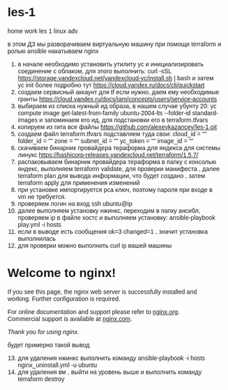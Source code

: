 # les-1
home work les 1 linux adv

в этом ДЗ мы разворачиваем виртуальную машину при помощи terraform и ролью ansible накатываем nginx

1. в начале необходимо установить утилиту yc и  инициализировать соединение с облаком, для этого выполнить:  curl -sSL https://storage.yandexcloud.net/yandexcloud-yc/install.sh | bash и затем  yc init
более подробно тут https://cloud.yandex.ru/docs/cli/quickstart
2. создаем сервисный аккаунт для tf если нужно, даем ему необходимые гранты https://cloud.yandex.ru/docs/iam/concepts/users/service-accounts
3. выбираем из списка нужный ид образа, в нашем случае убунту 20:  yc compute image get-latest-from-family ubuntu-2004-lts --folder-id standard-images и запоминаем его ид, для подстановки его в terraform.tfvars
4. копируем из гита все файлы https://github.com/alexeykazancev/les-1.git
5. создаем файл terraform.tfvars подставляем туда свои: cloud_id  = ""  folder_id = ""  zone = ""  subnet_id = "" yc_token = ""  image_id = ""
6. скачиваем бинарник провайдера тераформа для яндекса для системы линукс https://hashicorp-releases.yandexcloud.net/terraform/1.5.7/
7. распаковываем бинарник провайдера тераформа в папку с консолью яндекс, выполняем terraform validate, для проверки манифеста , далее  terraform plan для вывода информации, что будет создано , затем terraform apply для применения изменений
8. при установке импортируется рса ключ, поэтому пароля при входе в vm не требуется.
9. проверяем логин на вход ssh ubuntu@ip
10. далее выполняем установку нжинкс, переходим в папку ансибл, проверяем ip в файле хостс и выполняем установку: ansible-playbook play.yml -i hosts
11. если в выводе есть сообщения ok=3    changed=1 , значит установка выполнилась
12. для проверки можно выполнить curl ip вашей машины
<!DOCTYPE html>
<html>
<head>
<title>Welcome to nginx!</title>
<style>
    body {
        width: 35em;
        margin: 0 auto;
        font-family: Tahoma, Verdana, Arial, sans-serif;
    }
</style>
</head>
<body>
<h1>Welcome to nginx!</h1>
<p>If you see this page, the nginx web server is successfully installed and
working. Further configuration is required.</p>

<p>For online documentation and support please refer to
<a href="http://nginx.org/">nginx.org</a>.<br/>
Commercial support is available at
<a href="http://nginx.com/">nginx.com</a>.</p>

<p><em>Thank you for using nginx.</em></p>
</body>
</html>

будет примерно такой вывод

13. для удаления нжинкс выполнить команду ansible-playbook -i hosts nginx_uninstall.yml -u ubuntu
14. для удаления вм , выйти на уровень выше и выполнить команду terraform destroy
